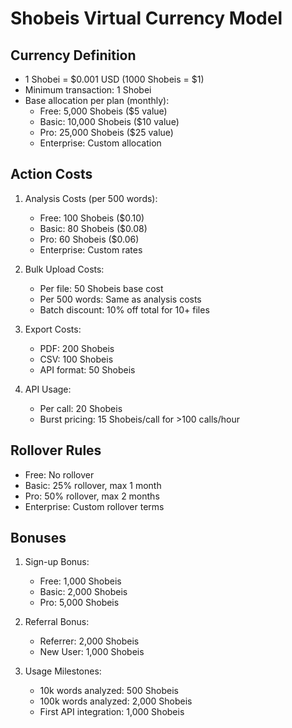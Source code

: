 # Shobeis Virtual Currency Model

## Currency Definition
- 1 Shobei = $0.001 USD (1000 Shobeis = $1)
- Minimum transaction: 1 Shobei
- Base allocation per plan (monthly):
  - Free: 5,000 Shobeis ($5 value)
  - Basic: 10,000 Shobeis ($10 value)
  - Pro: 25,000 Shobeis ($25 value)
  - Enterprise: Custom allocation

## Action Costs
1. Analysis Costs (per 500 words):
   - Free: 100 Shobeis ($0.10)
   - Basic: 80 Shobeis ($0.08)
   - Pro: 60 Shobeis ($0.06)
   - Enterprise: Custom rates

2. Bulk Upload Costs:
   - Per file: 50 Shobeis base cost
   - Per 500 words: Same as analysis costs
   - Batch discount: 10% off total for 10+ files

3. Export Costs:
   - PDF: 200 Shobeis
   - CSV: 100 Shobeis
   - API format: 50 Shobeis

4. API Usage:
   - Per call: 20 Shobeis
   - Burst pricing: 15 Shobeis/call for >100 calls/hour

## Rollover Rules
- Free: No rollover
- Basic: 25% rollover, max 1 month
- Pro: 50% rollover, max 2 months
- Enterprise: Custom rollover terms

## Bonuses
1. Sign-up Bonus:
   - Free: 1,000 Shobeis
   - Basic: 2,000 Shobeis
   - Pro: 5,000 Shobeis

2. Referral Bonus:
   - Referrer: 2,000 Shobeis
   - New User: 1,000 Shobeis

3. Usage Milestones:
   - 10k words analyzed: 500 Shobeis
   - 100k words analyzed: 2,000 Shobeis
   - First API integration: 1,000 Shobeis